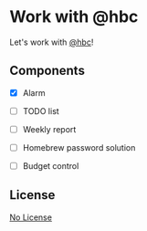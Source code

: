 # Work with @hbc


Let's work with [@hbc](https://github.com/bcho)!


## Components

- [x] Alarm
- [ ] TODO list
- [ ] Weekly report
- [ ] Homebrew password solution
- [ ] Budget control


## License

[No License](http://choosealicense.com/licenses/no-license/)
